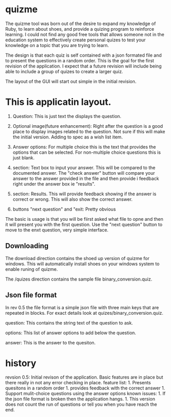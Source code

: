 # quizme
The quizme tool was born out of the desire to expand my knowledge of Ruby, to 
learn about shoes, and provide a quizing program to reinforce learning. I could
not find any good free tools that allows someone not in the education system to
effectively create personal quizes to test your knowledge on a topic that you
are trying to learn. 

The design is that each quiz is self contained with a json formated file and 
to present the questions in a random order. This is the goal for the first 
revision of the application. I expect that a future revision will include 
being able to include a group of quizes to create a larger quiz. 


The layout of the GUI will start out simple in the initial revision. 

# This is applicatin layout.

1.  Question: This is just text the displays the question.

1.  Optional image(future enhancement): Right after the question is a good place to display 
                images related to the question. Not sure if this will make the 
                initial version. Adding to spec as a wish list item. 

1.  Answer options: For multiple choice this is the text that 
                provides the options that can be selected. For non-multiple
                choice questions this is just blank. 

1.  section: Text box to input your answer. This will be compared to the 
               documented answer. The "check answer" button will compare 
               your answer to the answer provided in the file and then provide i
               feedback right under the answer box ie "results". 

1.  section: Results. This will provide feedback showing if the answer is 
               correct or wrong. This will also show the correct answer.

1.  buttons "next question" and "exit: Pretty obvious


The basic is usage is that you will be fiirst asked what file to opne and then it will present you with the first question. Use the "next question" button to 
move to the enxt question, very simple interface.

## Downloading
The download direction contains the shoed up version of quizme for windows. This
will automatically install shoes on your windows system to enable runing of 
quizme. 

The <repo>/quizes direction contains the sample file binary_conversion.quiz. 


## Json file format
In rev 0.5 the file format is a simple json file with three main keys that 
are repeated in blocks. For exact details look at quizes/binary_conversion.quiz. 

question: This contains the string text of the question to ask.

options: This list of answer options to add below the question. 

answer: This is the answer to the quesiton.

# history
revsion 0.5: Initial revison of the application. Basic features are in place 
             but there really in not any error checking in place. 
             feature list:
                1. Presents quesitons in a random order
                1. provides feedback with the correct answer
                1. Support mulit-choice questions using the answer options
             known issues:
                1. If the json file format is broken then the application hangs.
                1. This version does not count the run of questions or tell 
                   you when you have reach the end. 
                 
